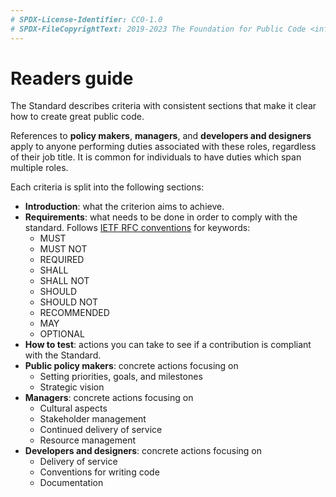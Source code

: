 ```yaml
---
# SPDX-License-Identifier: CC0-1.0
# SPDX-FileCopyrightText: 2019-2023 The Foundation for Public Code <info@publiccode.net>, https://standard.publiccode.net/AUTHORS
---
```

# Readers guide

The Standard describes criteria with consistent sections that make it clear how to create great public code.

References to **policy makers**, **managers**, and **developers and designers** apply to anyone performing duties associated with these roles, regardless of their job title.
It is common for individuals to have duties which span multiple roles.

Each criteria is split into the following sections:

* **Introduction**: what the criterion aims to achieve.
* **Requirements**: what needs to be done in order to comply with the standard. Follows [IETF RFC conventions](https://tools.ietf.org/html/rfc2119) for keywords:
  * MUST
  * MUST NOT
  * REQUIRED
  * SHALL
  * SHALL NOT
  * SHOULD
  * SHOULD NOT
  * RECOMMENDED
  * MAY
  * OPTIONAL
* **How to test**: actions you can take to see if a contribution is compliant with the Standard.
* **Public policy makers**: concrete actions focusing on
  * Setting priorities, goals, and milestones
  * Strategic vision
* **Managers**: concrete actions focusing on
  * Cultural aspects
  * Stakeholder management
  * Continued delivery of service
  * Resource management
* **Developers and designers**: concrete actions focusing on
  * Delivery of service
  * Conventions for writing code
  * Documentation
